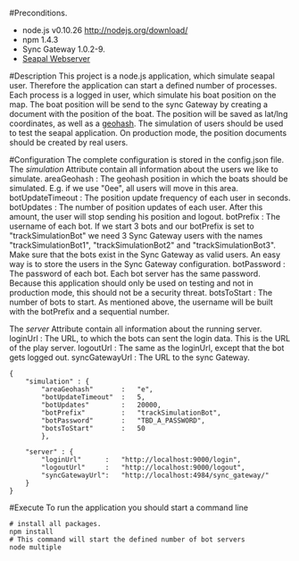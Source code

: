 #Preconditions.
- node.js v0.10.26 http://nodejs.org/download/
- npm 1.4.3
- Sync Gateway 1.0.2-9.
- [Seapal Webserver](https://github.com/deparlak/de.htwg.seapal.play)

#Description
This project is a node.js application, which simulate seapal user. Therefore the application
can start a defined number of processes. Each process is a logged in user, which simulate
his boat position on the map. The boat position will be send to the sync Gateway by creating 
a document with the position of the boat. The position will be saved as lat/lng coordinates, as
well as a [geohash](http://www.bigdatamodeling.org/2013/01/intuitive-geohash.html).
The simulation of users should be used to test the seapal application. On production mode, the
position documents should be created by real users.

#Configuration
The complete configuration is stored in the config.json file.
The *simulation* Attribute contain all information about the users we like to simulate.
areaGeohash      : The geohash position in which the boats should be simulated. E.g. if we use "0ee", all users will move in this area.
botUpdateTimeout : The position update frequency of each user in seconds.
botUpdates       : The number of position updates of each user. After this amount, the user will stop sending his position and logout.
botPrefix        : The username of each bot. If we start 3 bots and our botPrefix is set to "trackSimulationBot"
                   we need 3 Sync Gateway users with the names "trackSimulationBot1", "trackSimulationBot2" and "trackSimulationBot3".  Make sure 
                   that the bots exist in the Sync Gateway as valid users. An easy way is to store the users in the Sync Gateway configuration.
botPassword      : The password of each bot. Each bot server has the same password. Because this application should
                   only be used on testing and not in production mode, this should not be a security threat.
botsToStart      : The number of bots to start. As mentioned above, the username will be built with the botPrefix and a sequential number.

The *server* Attribute contain all information about the running server.
loginUrl        : The URL, to which the bots can sent the login data. This is the URL of the play server.
logoutUrl       : The same as the loginUrl, except that the bot gets logged out.
syncGatewayUrl  : The URL to the sync Gateway.
 
``` 
{
    "simulation" : {
        "areaGeohash"       :   "e",
        "botUpdateTimeout"  :   5,
        "botUpdates"        :   20000,
        "botPrefix"         :   "trackSimulationBot",
        "botPassword"       :   "TBD_A_PASSWORD",
        "botsToStart"       :   50
        },

    "server" : {     
        "loginUrl"      :   "http://localhost:9000/login",
        "logoutUrl"     :   "http://localhost:9000/logout",
        "syncGatewayUrl":   "http://localhost:4984/sync_gateway/"
    }
}
```

#Execute
To run the application you should start a command line
``` 
# install all packages.
npm install
# This command will start the defined number of bot servers
node multiple
```